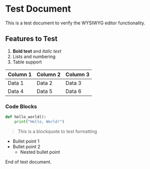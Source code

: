 # Test Document

This is a test document to verify the WYSIWYG editor functionality.

## Features to Test

1. **Bold text** and *italic text*
2. Lists and numbering
3. Table support

| Column 1 | Column 2 | Column 3 |
|----------|----------|----------|
| Data 1   | Data 2   | Data 3   |
| Data 4   | Data 5   | Data 6   |

### Code Blocks

```python
def hello_world():
    print("Hello, World!")
```

> This is a blockquote to test formatting

- Bullet point 1
- Bullet point 2
  - Nested bullet point

End of test document.